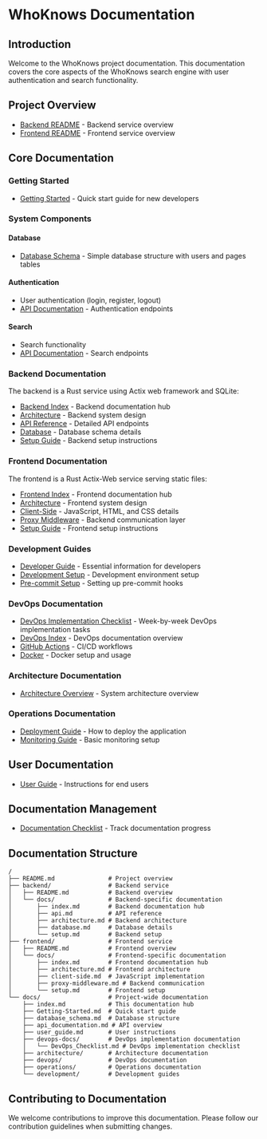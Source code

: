 # WhoKnows Documentation

## Introduction
Welcome to the WhoKnows project documentation. This documentation covers the core aspects of the WhoKnows search engine with user authentication and search functionality.

## Project Overview

- [Backend README](../backend/README.md) - Backend service overview
- [Frontend README](../frontend/README.md) - Frontend service overview

## Core Documentation

### Getting Started
- [Getting Started](./Getting-Started.md) - Quick start guide for new developers

### System Components

#### Database
- [Database Schema](./database_schema.md) - Simple database structure with users and pages tables

#### Authentication
- User authentication (login, register, logout)
- [API Documentation](./api_documentation.md) - Authentication endpoints

#### Search
- Search functionality
- [API Documentation](./api_documentation.md#search) - Search endpoints

### Backend Documentation

The backend is a Rust service using Actix web framework and SQLite:

- [Backend Index](../backend/docs/index.md) - Backend documentation hub
- [Architecture](../backend/docs/architecture.md) - Backend system design
- [API Reference](../backend/docs/api.md) - Detailed API endpoints
- [Database](../backend/docs/database.md) - Database schema details
- [Setup Guide](../backend/docs/setup.md) - Backend setup instructions

### Frontend Documentation

The frontend is a Rust Actix-Web service serving static files:

- [Frontend Index](../frontend/docs/index.md) - Frontend documentation hub
- [Architecture](../frontend/docs/architecture.md) - Frontend system design
- [Client-Side](../frontend/docs/client-side.md) - JavaScript, HTML, and CSS details
- [Proxy Middleware](../frontend/docs/proxy-middleware.md) - Backend communication layer
- [Setup Guide](../frontend/docs/setup.md) - Frontend setup instructions

### Development Guides
- [Developer Guide](./developer_guide.md) - Essential information for developers
- [Development Setup](./development/setup.md) - Development environment setup 
- [Pre-commit Setup](./precommitsetup.md) - Setting up pre-commit hooks

### DevOps Documentation
- [DevOps Implementation Checklist](./devops-docs/DevOps_Checklist.md) - Week-by-week DevOps implementation tasks
- [DevOps Index](./devops/index.md) - DevOps documentation overview
- [GitHub Actions](./devops/github-actions.md) - CI/CD workflows
- [Docker](./devops/docker.md) - Docker setup and usage

### Architecture Documentation
- [Architecture Overview](./architecture/overview.md) - System architecture overview

### Operations Documentation
- [Deployment Guide](./operations/deployment.md) - How to deploy the application
- [Monitoring Guide](./operations/monitoring.md) - Basic monitoring setup

## User Documentation
- [User Guide](./user_guide.md) - Instructions for end users

## Documentation Management
- [Documentation Checklist](./documentation-checklist.md) - Track documentation progress

## Documentation Structure

```
/
├── README.md               # Project overview
├── backend/                # Backend service
│   ├── README.md           # Backend overview
│   └── docs/               # Backend-specific documentation
│       ├── index.md        # Backend documentation hub
│       ├── api.md          # API reference
│       ├── architecture.md # Backend architecture
│       ├── database.md     # Database details
│       └── setup.md        # Backend setup
├── frontend/               # Frontend service
│   ├── README.md           # Frontend overview
│   └── docs/               # Frontend-specific documentation
│       ├── index.md        # Frontend documentation hub
│       ├── architecture.md # Frontend architecture
│       ├── client-side.md  # JavaScript implementation
│       ├── proxy-middleware.md # Backend communication
│       └── setup.md        # Frontend setup
└── docs/                   # Project-wide documentation
    ├── index.md            # This documentation hub
    ├── Getting-Started.md  # Quick start guide
    ├── database_schema.md  # Database structure
    ├── api_documentation.md # API overview
    ├── user_guide.md       # User instructions
    ├── devops-docs/        # DevOps implementation documentation
    │   └── DevOps_Checklist.md # DevOps implementation checklist
    ├── architecture/       # Architecture documentation
    ├── devops/             # DevOps documentation
    ├── operations/         # Operations documentation
    └── development/        # Development guides
```

## Contributing to Documentation
We welcome contributions to improve this documentation. Please follow our contribution guidelines when submitting changes. 
